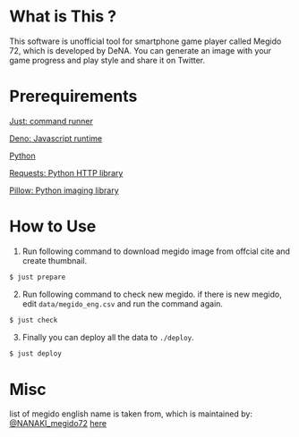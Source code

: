 # What is This ?
This software is unofficial tool for smartphone game player called Megido 72, which is developed by DeNA.
You can generate an image with your game progress and play style and share it on Twitter.

# Prerequirements

[Just: command runner](https://github.com/casey/just)

[Deno: Javascript runtime](https://deno.land/)

[Python](https://www.python.org/)

[Requests: Python HTTP library](https://pypi.org/project/requests/)

[Pillow: Python imaging library](https://pypi.org/project/Pillow/)

# How to Use

1. Run following command to download megido image from offcial cite and create thumbnail.

```bash
$ just prepare
```

2. Run following command to check new megido. if there is new megido, edit `data/megido_eng.csv` and run the command again.

```bash
$ just check
```


3. Finally you can deploy all the data to `./deploy`.
```bash
$ just deploy
```

# Misc

list of megido english name is taken from, which is maintained by: [@NANAKI\_megido72](https://twitter.com/nanaki_megido72)
  [here](https://docs.google.com/spreadsheets/d/1obGyQKdrTsxaOAe6sCNOIfvT8TA_apZ6c_o78pvUOB8/edit#gid=0)
